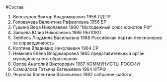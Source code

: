 #Состав
1. Винокуров Виктор Владимирович 1956 ЛДПР
2. Головачева Валентина Рафаиловна 1956 ЕР
3. Гущина Вера Николаевна 1980 \"Молодежный союз юристов РФ\"
4. Зайцева Юлия Николаевна 1986 ЯБЛОКО
5. Зейбель Людмила Васильевна 1988 Российская партия пенсионеров за справедливость
6. Коптяев Владимир Николаевич 1964 СР
7. Немкова Елена Владимировна 1965 представительный орган муниципального образования
8. Орлов Анатолий Викторович 1987 КОММУНИСТЫ РОССИИ
9. Самойлова Татьяна Евгеньевна 1964 КПРФ
10. Чернова Валентина Васильевна 1982 собрание-работа
